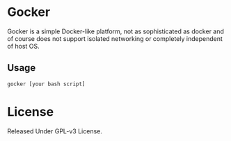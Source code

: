 # Gocker

Gocker is a simple Docker-like platform, not as sophisticated as docker and of course does not support 
isolated networking or completely independent of host OS.



## Usage
```bash
gocker [your bash script]
``` 

# License
Released Under GPL-v3 License.